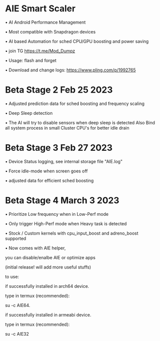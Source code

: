 # AIE Smart Scaler

• AI Android Performance Management 

• Most compatible with Snapdragon devices

• AI based Automation for sched CPU/GPU boosting and power saving

• join TG https://t.me/Mod_Dumpz

• Usage: flash and forget 

• Download and change logs:
  https://www.pling.com/p/1992765

# Beta Stage 2 Feb 25 2023

• Adjusted prediction data for sched boosting and frequency scaling

• Deep Sleep detection

• The AI will try to disable sensors when deep sleep is detected
  Also Bind all system process in small Cluster CPU's
  for better idle drain

# Beta Stage 3 Feb 27 2023

• Device Status logging, see internal storage file "AIE.log"

• Force idle-mode when screen goes off

• adjusted data for efficient sched boosting

# Beta Stage 4 March 3 2023

• Prioritize Low frequency when in Low-Perf mode

• Only trigger High-Perf mode when Heavy task is detected

• Stock / Custom kernels with cpu_input_boost and adreno_boost
  supported

• Now comes with AIE helper,

  you can disable/enalbe AIE or optimize apps

  (initial release! will add more useful stuffs)

  to use:

  if successfully installed in arch64 device.

  type in termux (recommended):

  su -c AIE64.

  if successfully installed in armeabi device.

  type in termux (recommended):

  su -c AIE32




